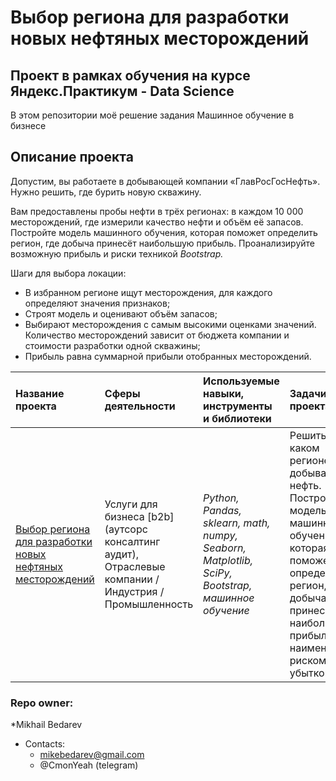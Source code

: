 # Выбор региона для разработки новых нефтяных месторождений
## Проект в рамках обучения на курсе Яндекс.Практикум - Data Science

В этом репозитории моё решение задания Машинное обучение в бизнесе

## Описание проекта
Допустим, вы работаете в добывающей компании «ГлавРосГосНефть». Нужно решить, где бурить новую скважину.

Вам предоставлены пробы нефти в трёх регионах: в каждом 10 000 месторождений, где измерили качество нефти и объём её запасов. Постройте модель машинного обучения, которая поможет определить регион, где добыча принесёт наибольшую прибыль. Проанализируйте возможную прибыль и риски техникой *Bootstrap.*

Шаги для выбора локации:

- В избранном регионе ищут месторождения, для каждого определяют значения признаков;
- Строят модель и оценивают объём запасов;
- Выбирают месторождения с самым высокими оценками значений. Количество месторождений зависит от бюджета компании и стоимости разработки одной скважины;
- Прибыль равна суммарной прибыли отобранных месторождений.

| Название проекта | Сферы деятельности | Используемые навыки, инструменты и библиотеки| Задачи проекта |
| :---------------------- | :---------------------- | :---------------------- |:---------------------- |
| [Выбор региона для разработки новых нефтяных месторождений](machine_learning_in_business) | Услуги для бизнеса [b2b] (аутсорс консалтинг аудит), Отраслевые компании / Индустрия / Промышленность | *Python, Pandas, sklearn, math, numpy, Seaborn, Matplotlib, SciPy, Bootstrap, машинное обучение* | Решить в каком регионе добывать нефть. Построить модель машинного обучения, которая поможет определить регион, где добыча принесет наибольшую прибыль с наименьшим риском убытков.  |


### Repo owner: ###
*Mikhail Bedarev  
* Contacts:    
   - mikebedarev@gmail.com  
   - @CmonYeah (telegram)
